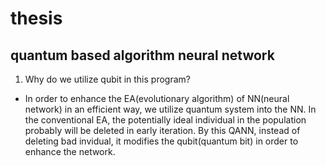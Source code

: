 # thesis
## quantum based algorithm neural network
1. Why do we utilize qubit in this program? 
- In order to enhance the EA(evolutionary algorithm) of NN(neural network) in an efficient way, we utilize quantum system into the NN. In the conventional EA, the potentially ideal individual in the population probably will be deleted in early iteration. By this QANN, instead of deleting bad invidual, it modifies the qubit(quantum bit) in order to enhance the network.
